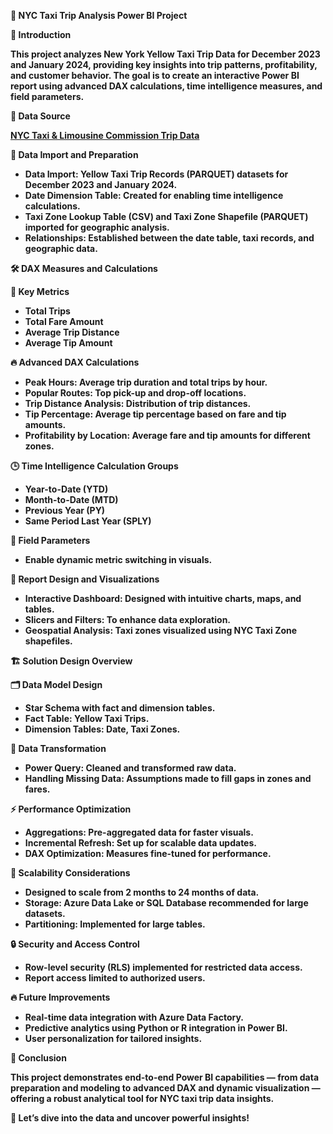 **🚖 NYC Taxi Trip Analysis Power BI Project**

**📌 Introduction**

**This project analyzes New York Yellow Taxi Trip Data for December 2023 and January 2024, providing key insights into trip patterns, profitability, and customer behavior. The goal is to create an interactive Power BI report using advanced DAX calculations, time intelligence measures, and field parameters.**

**📁 Data Source**

[**NYC Taxi & Limousine Commission Trip Data**](https://www.nyc.gov/site/tlc/about/tlc-trip-record-data.page)

**🔧 Data Import and Preparation**

- **Data Import: Yellow Taxi Trip Records (PARQUET) datasets for December 2023 and January 2024.**
- **Date Dimension Table: Created for enabling time intelligence calculations.**
- **Taxi Zone Lookup Table (CSV) and Taxi Zone Shapefile (PARQUET) imported for geographic analysis.**
- **Relationships: Established between the date table, taxi records, and geographic data.**

**🛠️ DAX Measures and Calculations**

**🎯 Key Metrics**

- **Total Trips**
- **Total Fare Amount**
- **Average Trip Distance**
- **Average Tip Amount**

**🔥 Advanced DAX Calculations**

- **Peak Hours: Average trip duration and total trips by hour.**
- **Popular Routes: Top pick-up and drop-off locations.**
- **Trip Distance Analysis: Distribution of trip distances.**
- **Tip Percentage: Average tip percentage based on fare and tip amounts.**
- **Profitability by Location: Average fare and tip amounts for different zones.**

**🕒 Time Intelligence Calculation Groups**

- **Year-to-Date (YTD)**
- **Month-to-Date (MTD)**
- **Previous Year (PY)**
- **Same Period Last Year (SPLY)**

**🔄 Field Parameters**

- **Enable dynamic metric switching in visuals.**

**🎯 Report Design and Visualizations**

- **Interactive Dashboard: Designed with intuitive charts, maps, and tables.**
- **Slicers and Filters: To enhance data exploration.**
- **Geospatial Analysis: Taxi zones visualized using NYC Taxi Zone shapefiles.**

**🏗️ Solution Design Overview**

**🗂 Data Model Design**

- **Star Schema with fact and dimension tables.**
- **Fact Table: Yellow Taxi Trips.**
- **Dimension Tables: Date, Taxi Zones.**

**🔧 Data Transformation**

- **Power Query: Cleaned and transformed raw data.**
- **Handling Missing Data: Assumptions made to fill gaps in zones and fares.**

**⚡ Performance Optimization**

- **Aggregations: Pre-aggregated data for faster visuals.**
- **Incremental Refresh: Set up for scalable data updates.**
- **DAX Optimization: Measures fine-tuned for performance.**

**🚀 Scalability Considerations**

- **Designed to scale from 2 months to 24 months of data.**
- **Storage: Azure Data Lake or SQL Database recommended for large datasets.**
- **Partitioning: Implemented for large tables.**

**🔒 Security and Access Control**

- **Row-level security (RLS) implemented for restricted data access.**
- **Report access limited to authorized users.**

**🔥 Future Improvements**

- **Real-time data integration with Azure Data Factory.**
- **Predictive analytics using Python or R integration in Power BI.**
- **User personalization for tailored insights.**

**🎉 Conclusion**

**This project demonstrates end-to-end Power BI capabilities — from data preparation and modeling to advanced DAX and dynamic visualization — offering a robust analytical tool for NYC taxi trip data insights.**

**🔗 Let’s dive into the data and uncover powerful insights!**

